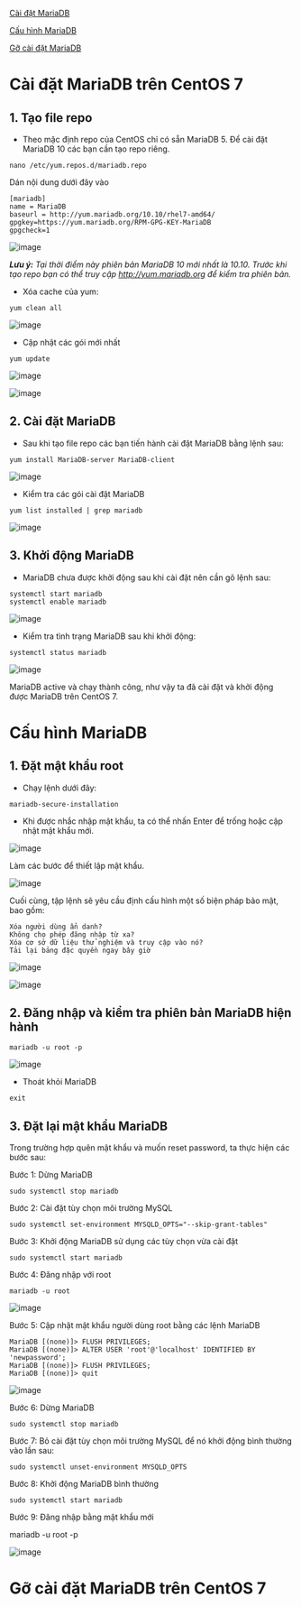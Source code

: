 [Cài đặt MariaDB](#caidat)

[Cấu hình MariaDB](#cauhinh)

[Gỡ cài đặt MariaDB](#go)

<a name="caidat"></a>
# Cài đặt MariaDB trên CentOS 7

## 1. Tạo file repo

- Theo mặc định repo của CentOS chỉ có sẵn MariaDB 5. Để cài đặt MariaDB 10 các bạn cần tạo repo riêng.

```
nano /etc/yum.repos.d/mariadb.repo
```

Dán nội dung dưới đây vào

```
[mariadb]
name = MariaDB
baseurl = http://yum.mariadb.org/10.10/rhel7-amd64/
gpgkey=https://yum.mariadb.org/RPM-GPG-KEY-MariaDB
gpgcheck=1
```

![image](https://user-images.githubusercontent.com/111716161/190969958-412d3f6a-2b1c-49b5-83c1-27e23b2509fe.png)

***Lưu ý:*** *Tại thời điểm này phiên bản MariaDB 10 mới nhất là 10.10. Trước khi tạo repo bạn có thể truy cập http://yum.mariadb.org để kiểm tra phiên bản.*

- Xóa cache của yum:

```
yum clean all
```
![image](https://user-images.githubusercontent.com/111716161/190965601-17bb6d5e-c4eb-46f8-bc1f-7971e67b3482.png)

- Cập nhật các gói mới nhất

```
yum update
```

![image](https://user-images.githubusercontent.com/111716161/190965980-92c20400-15ef-4b4d-94aa-12076522ecc4.png)

![image](https://user-images.githubusercontent.com/111716161/190966283-5ed31d81-1dce-4739-aa22-ae9bf65b1bfb.png)

## 2. Cài đặt MariaDB

- Sau khi tạo file repo các bạn tiến hành cài đặt MariaDB bằng lệnh sau:

```
yum install MariaDB-server MariaDB-client
```

![image](https://user-images.githubusercontent.com/111716161/190968959-225e5c28-6ee3-46ab-9f05-52bea45d2bcc.png)

- Kiểm tra các gói cài đặt MariaDB

```
yum list installed | grep mariadb
```

![image](https://user-images.githubusercontent.com/111716161/190969835-626c9d46-e758-48f9-bbed-11b313ea67ef.png)

## 3. Khởi động MariaDB

- MariaDB chưa được khởi động sau khi cài đặt nên cần gõ lệnh sau:

```
systemctl start mariadb
systemctl enable mariadb
```

![image](https://user-images.githubusercontent.com/111716161/190969562-2ae26324-a79d-4936-bf95-d98e96a61a81.png)

- Kiểm tra tình trạng MariaDB sau khi khởi động:

```
systemctl status mariadb
```

![image](https://user-images.githubusercontent.com/111716161/190969675-4972eef8-8e06-46a1-90fc-b3eba1ee7e71.png)

MariaDB active và chạy thành công, như vậy ta đã cài đặt và khởi động được MariaDB trên CentOS 7.

<a name="cauhinh"></a>
# Cấu hình MariaDB

## 1. Đặt mật khẩu root

- Chạy lệnh dưới đây:

```
mariadb-secure-installation
```

- Khi được nhắc nhập mật khẩu, ta có thể nhấn Enter để trống hoặc cập nhật mật khẩu mới.

![image](https://user-images.githubusercontent.com/111716161/190971327-a2fcc1b5-0203-4e0c-b712-6580835b81df.png)

Làm các bước để thiết lập mật khẩu. 

![image](https://user-images.githubusercontent.com/111716161/190971573-7f7a31fd-9f1d-4fa0-9f67-20005a5fa75a.png)

Cuối cùng, tập lệnh sẽ yêu cầu định cấu hình một số biện pháp bảo mật, bao gồm:
```
Xóa người dùng ẩn danh?
Không cho phép đăng nhập từ xa?
Xóa cơ sở dữ liệu thử nghiệm và truy cập vào nó?
Tải lại bảng đặc quyền ngay bây giờ
```

![image](https://user-images.githubusercontent.com/111716161/190971849-289288db-8bb8-4439-9916-89da753c023f.png)

![image](https://user-images.githubusercontent.com/111716161/190972187-f43282ce-ab50-46eb-8896-107c78270675.png)

## 2. Đăng nhập và kiểm tra phiên bản MariaDB hiện hành

```
mariadb -u root -p
```

![image](https://user-images.githubusercontent.com/111716161/190972586-9083f972-2546-4fe2-9fcf-42c0e292827c.png)

- Thoát khỏi MariaDB

```
exit
```

## 3. Đặt lại mật khẩu MariaDB

Trong trường hợp quên mật khẩu và muốn reset password, ta thực hiện các bước sau:

Bước 1: Dừng MariaDB

```
sudo systemctl stop mariadb
```

Bước 2: Cài đặt tùy chọn môi trường MySQL

```
sudo systemctl set-environment MYSQLD_OPTS="--skip-grant-tables"
```

Bước 3: Khởi động MariaDB sử dụng các tùy chọn vừa cài đặt

```
sudo systemctl start mariadb
```

Bước 4: Đăng nhập với root

```
mariadb -u root
```

![image](https://user-images.githubusercontent.com/111716161/191159860-a011a0b9-796d-4a4c-afe6-a9f9e848d91f.png)

Bước 5: Cập nhật mật khẩu người dùng root bằng các lệnh MariaDB

```
MariaDB [(none)]> FLUSH PRIVILEGES;
MariaDB [(none)]> ALTER USER 'root'@'localhost' IDENTIFIED BY 'newpassword';
MariaDB [(none)]> FLUSH PRIVILEGES;
MariaDB [(none)]> quit
```

![image](https://user-images.githubusercontent.com/111716161/191160657-e5074ba3-543a-4527-9fce-18c51f933a2f.png)

Bước 6: Dừng MariaDB
```
sudo systemctl stop mariadb
```

Bước 7: Bỏ cài đặt tùy chọn môi trường MySQL để nó khởi động bình thường vào lần sau:

```
sudo systemctl unset-environment MYSQLD_OPTS
```

Bước 8: Khởi động MariaDB bình thường

```
sudo systemctl start mariadb
```

Bước 9: Đăng nhập bằng mật khẩu mới

mariadb -u root -p

![image](https://user-images.githubusercontent.com/111716161/191161158-df5b53fc-90dd-4199-a106-c8bcc11855ee.png)
 
<a name="go"></a>
# Gỡ cài đặt MariaDB trên CentOS 7

